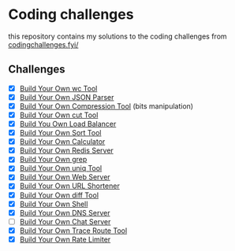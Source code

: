 # Coding challenges

this repository contains my solutions to the coding challenges from [codingchallenges.fyi/](https://codingchallenges.fyi/)

## Challenges

- [x] [Build Your Own wc Tool](https://codingchallenges.fyi/challenges/challenge-wc)
- [x] [Build Your Own JSON Parser](https://codingchallenges.fyi/challenges/challenge-json-parser)
- [x] [Build Your Own Compression Tool](https://codingchallenges.fyi/challenges/challenge-huffman) (bits manipulation)
- [x] [Build Your Own cut Tool](https://codingchallenges.fyi/challenges/challenge-cut)
- [x] [Build You Own Load Balancer](https://codingchallenges.fyi/challenges/challenge-load-balancer)
- [x] [Build Your Own Sort Tool](https://codingchallenges.fyi/challenges/challenge-sort)
- [x] [Build Your Own Calculator](https://codingchallenges.fyi/challenges/challenge-calculator)
- [x] [Build Your Own Redis Server](https://codingchallenges.fyi/challenges/challenge-redis)
- [x] [Build Your Own grep](https://codingchallenges.fyi/challenges/challenge-grep)
- [x] [Build Your Own uniq Tool](https://codingchallenges.fyi/challenges/challenge-uniq)
- [x] [Build Your Own Web Server](https://codingchallenges.fyi/challenges/challenge-webserver)
- [x] [Build Your Own URL Shortener](https://codingchallenges.fyi/challenges/challenge-url-shortener)
- [x] [Build Your Own diff Tool](https://codingchallenges.fyi/challenges/challenge-diff)
- [x] [Build Your Own Shell](https://codingchallenges.fyi/challenges/challenge-shell)
- [x] [Build Your Own DNS Server](https://codingchallenges.fyi/challenges/challenge-dns)
- [ ] [Build Your Own Chat Server](https://codingchallenges.fyi/challenges/challenge-chat)
- [x] [Build Your Own Trace Route Tool](https://codingchallenges.fyi/challenges/challenge-traceroute)
- [x] [Build Your Own Rate Limiter](https://codingchallenges.fyi/challenges/challenge-rate-limiter)
